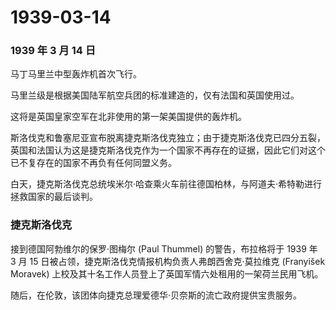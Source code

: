 # 1939-03-14

### 1939 年 3 月 14 日

马丁马里兰中型轰炸机首次飞行。

马里兰级是根据美国陆军航空兵团的标准建造的，仅有法国和英国使用过。

这将是英国皇家空军在北非使用的第一架美国提供的轰炸机。

斯洛伐克和鲁塞尼亚宣布脱离捷克斯洛伐克独立；由于捷克斯洛伐克已四分五裂，英国和法国认为这是捷克斯洛伐克作为一个国家不再存在的证据，因此它们对这个已不复存在的国家不再负有任何同盟义务。

白天，捷克斯洛伐克总统埃米尔·哈查乘火车前往德国柏林，与阿道夫·希特勒进行拯救国家的最后谈判。

### 捷克斯洛伐克

接到德国阿勃维尔的保罗·图梅尔 (Paul Thummel) 的警告，布拉格将于 1939 年
3 月 15 日被占领，捷克斯洛伐克情报机构负责人弗朗西舍克·莫拉维克
(Franyišek Moravek)
上校及其十名工作人员登上了英国军情六处租用的一架荷兰民用飞机。

随后，在伦敦，该团体向捷克总理爱德华·贝奈斯的流亡政府提供宝贵服务。